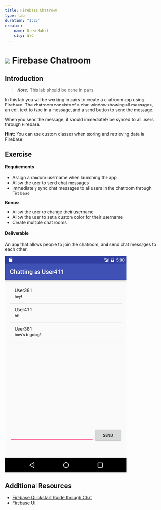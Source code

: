 ```yaml
---
title: Firebase Chatroom
type: lab
duration: "1:25"
creator:
    name: Drew Mahrt
    city: NYC
---
```


# ![](https://ga-dash.s3.amazonaws.com/production/assets/logo-9f88ae6c9c3871690e33280fcf557f33.png) Firebase Chatroom

## Introduction

> ***Note:*** This lab should be done in pairs

In this lab you will be working in pairs to create a chatroom app using Firebase. The chatroom consists of a chat window showing all messages, an edit text to type in a message, and a send button to send the message.

When you send the message, it should immediately be synced to all users through Firebase.

**Hint:** You can use custom classes when storing and retrieving data in Firebase.

## Exercise

#### Requirements

- Assign a random username when launching the app
- Allow the user to send chat messages
- Immediately sync chat messages to all users in the chatroom through Firebase

**Bonus:**
- Allow the user to change their username
- Allow the user to set a custom color for their username
- Create multiple chat rooms


#### Deliverable

An app that allows people to join the chatroom, and send chat messages to each other.

<img src="./screenshots/screen.png" width="400"/>

## Additional Resources

- [Firebase Quickstart Guide through Chat](https://codelabs.developers.google.com/codelabs/firebase-android/#0)
- [Firebase UI](https://github.com/firebase/FirebaseUI-Android)

